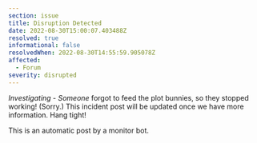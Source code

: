 ```yaml
---
section: issue
title: Disruption Detected
date: 2022-08-30T15:00:07.403488Z
resolved: true
informational: false
resolvedWhen: 2022-08-30T14:55:59.905078Z
affected:
  - Forum
severity: disrupted
---
```

*Investigating* - _Someone_ forgot to feed the plot bunnies, so they stopped working! (Sorry.) This incident post will be updated once we have more information. Hang tight!

This is an automatic post by a monitor bot.
        